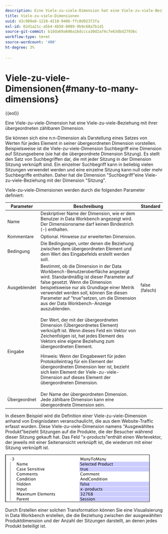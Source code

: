 ```yaml
---
description: Eine Viele-zu-viele-Dimension hat eine Viele-zu-viele-Beziehung mit ihrer übergeordneten zählbaren Dimension.
title: Viele-zu-viele-Dimensionen
uuid: 42c909e8-1228-4210-9406-ffc0d92372fa
exl-id: 02d1a21c-a5b4-4b58-8089-9b9c68a7b1d1
source-git-commit: b1dda69a606a16dccca30d2a74c7e63dbd27936c
workflow-type: tm+mt
source-wordcount: '400'
ht-degree: 3%

---
```


# Viele-zu-viele-Dimensionen{#many-to-many-dimensions}

{{eol}}

Eine Viele-zu-viele-Dimension hat eine Viele-zu-viele-Beziehung mit ihrer übergeordneten zählbaren Dimension.

Sie können sich eine n:n-Dimension als Darstellung eines Satzes von Werten für jedes Element in seiner übergeordneten Dimension vorstellen. Beispielsweise ist die Viele-zu-viele-Dimension Suchbegriff eine Dimension auf Sitzungsebene (sie hat die übergeordnete Dimension Sitzung). Es stellt den Satz von Suchbegriffen dar, die mit jeder Sitzung in der Dimension Sitzung verknüpft sind. Ein einzelner Suchbegriff kann in beliebig vielen Sitzungen verwendet werden und eine einzelne Sitzung kann null oder mehr Suchbegriffe enthalten. Daher hat die Dimension &quot;Suchbegriff&quot;eine Viele-zu-viele-Beziehung mit der Dimension &quot;Sitzung&quot;.

Viele-zu-viele-Dimensionen werden durch die folgenden Parameter definiert:

<table id="table_A6D495008DFF4DD28A3ECD718D775E54"> 
 <thead> 
  <tr> 
   <th colname="col1" class="entry"> Parameter </th> 
   <th colname="col2" class="entry"> Beschreibung </th> 
   <th colname="col3" class="entry"> Standard </th> 
  </tr> 
 </thead>
 <tbody> 
  <tr> 
   <td colname="col1"> Name </td> 
   <td colname="col2"> Deskriptiver Name der Dimension, wie er dem Benutzer in Data Workbench angezeigt wird. Der Dimensionsname darf keinen Bindestrich (-) enthalten. </td> 
   <td colname="col3"> </td> 
  </tr> 
  <tr> 
   <td colname="col1"> Kommentare </td> 
   <td colname="col2"> Optional. Hinweise zur erweiterten Dimension. </td> 
   <td colname="col3"> </td> 
  </tr> 
  <tr> 
   <td colname="col1"> Bedingung </td> 
   <td colname="col2"> Die Bedingungen, unter denen die Beziehung zwischen dem übergeordneten Element und dem Wert des Eingabefelds erstellt werden soll. </td> 
   <td colname="col3"> </td> 
  </tr> 
  <tr> 
   <td colname="col1"> Ausgeblendet </td> 
   <td colname="col2"> Bestimmt, ob die Dimension in der Data Workbench-Benutzeroberfläche angezeigt wird. Standardmäßig ist dieser Parameter auf false gesetzt. Wenn die Dimension beispielsweise nur als Grundlage einer Metrik verwendet werden soll, können Sie diesen Parameter auf "true"setzen, um die Dimension aus der Data Workbench-Anzeige auszublenden. </td> 
   <td colname="col3"> false (falsch) </td> 
  </tr> 
  <tr> 
   <td colname="col1"> Eingabe </td> 
   <td colname="col2"> <p>Der Wert, der mit der übergeordneten Dimension (Übergeordnetes Element) verknüpft ist. Wenn dieses Feld ein Vektor von Zeichenfolgen ist, hat jedes Element des Vektors eine eigene Beziehung zum übergeordneten Element. </p> <p> <p>Hinweis: Wenn der Eingabewert für jeden Protokolleintrag für ein Element der übergeordneten Dimension leer ist, bezieht sich kein Element der Viele-zu-viele-Dimension auf dieses Element der übergeordneten Dimension. </p> </p> </td> 
   <td colname="col3"> </td> 
  </tr> 
  <tr> 
   <td colname="col1"> Übergeordnet </td> 
   <td colname="col2"> Der Name der übergeordneten Dimension. Jede zählbare Dimension kann eine übergeordnete Dimension sein. </td> 
   <td colname="col3"> </td> 
  </tr> 
 </tbody> 
</table>

In diesem Beispiel wird die Definition einer Viele-zu-viele-Dimension anhand von Ereignisdaten veranschaulicht, die aus dem Website-Traffic erfasst wurden. Diese Viele-zu-viele-Dimension namens &quot;Ausgewähltes Produkt&quot;bezieht Sitzungen auf die Produkte, die der Besucher während dieser Sitzung gekauft hat. Das Feld &quot;x-products&quot;enthält einen Wertevektor, der jeweils mit einer Seitenansicht verknüpft ist, die wiederum mit einer Sitzung verknüpft ist.

![](assets/cfg_Transformation_Dim_ManytoMany.png)

Durch Erstellen einer solchen Transformation können Sie eine Visualisierung in Data Workbench erstellen, die die Beziehung zwischen der ausgewählten Produktdimension und der Anzahl der Sitzungen darstellt, an denen jedes Produkt beteiligt ist.

